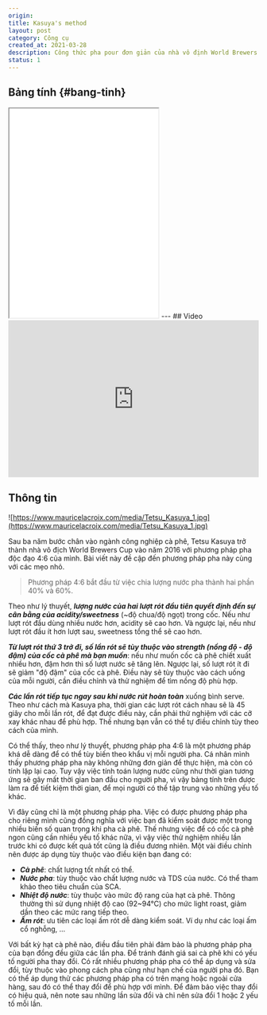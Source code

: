 ```yaml
---
origin: 
title: Kasuya's method
layout: post
category: Công cụ
created_at: 2021-03-28
description: Công thức pha pour đơn giản của nhà vô định World Brewers Cup 2016. Đi kèm bảng tính cho người lười.
status: 1
---
```


## Bảng tính {#bang-tinh}
<iframe height="420" src="../kasuya-edit.html" scrolling="no"></iframe>
--- 
## Video

<iframe width="100%" height="315" src="https://www.youtube.com/embed/OFLaCs99lWY" title="YouTube video player" frameborder="0" allow="accelerometer; autoplay; clipboard-write; encrypted-media; gyroscope; picture-in-picture" allowfullscreen></iframe>

## Thông tin

![https://www.mauricelacroix.com/media/Tetsu_Kasuya_1.jpg](https://www.mauricelacroix.com/media/Tetsu_Kasuya_1.jpg)

Sau ba năm bước chân vào ngành công nghiệp cà phê, Tetsu Kasuya trở thành nhà vô địch World Brewers Cup vào năm 2016 với phương pháp pha độc đạo 4:6 của mình. Bài viết này đề cập đến phương pháp pha này cùng với các mẹo nhỏ.

> Phương pháp 4:6 bắt đầu từ việc chia lượng nước pha thành hai phần 40% và 60%.

Theo như lý thuyết, ***lượng nước của hai lượt rót đầu tiên quyết định đến sự cân bằng của acidity/sweetness*** (~độ chua/độ ngọt) trong cốc. Nếu như lượt rót đầu dùng nhiều nước hơn, acidity sẽ cao hơn. Và ngược lại, nếu như lượt rót đầu ít hơn lượt sau, sweetness tổng thể sẽ cao hơn.

***Từ lượt rót thứ 3 trở đi, số lần rót sẽ tùy thuộc vào strength (nồng độ - độ đậm) của cốc cà phê mà bạn muốn***: nếu như muốn cốc cà phê chiết xuất nhiều hơn, đậm hơn thì số lượt nước sẽ tăng lên.  Ngược lại, số lượt rót ít đi sẽ giảm "độ đậm" của cốc cà phê. Điều này sẽ tùy thuộc vào cách uống của mỗi người, cần điều chỉnh và thử nghiệm để tìm nồng độ phù hợp.

***Các lần rót tiếp tục ngay sau khi nước rút hoàn toàn*** xuống bình serve. Theo như cách mà Kasuya pha, thời gian các lượt rót cách nhau sẽ là 45 giây cho mỗi lần rót, để đạt được điều này, cần phải thử nghiệm với các cỡ xay khác nhau để phù hợp. Thế nhưng bạn vẫn có thể tự điều chỉnh tùy theo cách của mình. 

Có thể thấy, theo như lý thuyết, phương pháp pha 4:6 là một phương pháp khá dễ dàng để có thể tùy biến theo khẩu vị mỗi người pha. Cá nhân mình thấy phương pháp pha này không những đơn giản để thực hiện, mà còn có tính lặp lại cao. Tuy vậy việc tính toán lượng nước cũng như thời gian tương ứng sẽ gây mất thời gian ban đầu cho người pha, vì vậy bảng tính trên được làm ra để tiết kiệm thời gian, để mọi người có thể tập trung vào những yếu tố khác.

Vì đây cũng chỉ là một phương pháp pha. Việc có được phương pháp pha cho riêng mình cũng đồng nghĩa với việc bạn đã kiểm soát được một trong nhiều biến số quan trọng khi pha cà phê. Thế nhưng việc để có cốc cà phê ngon cũng cần nhiều yếu tố khác nữa, vì vậy việc thử nghiệm nhiều lần trước khi có được kết quả tốt cũng là điều đương nhiên. Một vài điều chỉnh nên được áp dụng tùy thuộc vào điều kiện bạn đang có:

- ***Cà phê***: chất lượng tốt nhất có thể.
- ***Nước pha***: tùy thuộc vào chất lượng nước và TDS của nước. Có thể tham khảo theo tiêu chuẩn của SCA.
- ***Nhiệt độ nước***: tùy thuộc vào mức độ rang của hạt cà phê. Thông thường thì sử dụng nhiệt độ cao (92~94°C) cho mức light roast, giảm dần theo các mức rang tiếp theo.
- ***Ấm rót***:  ưu tiên các loại ấm rót dễ dàng kiểm soát. Ví dụ như các loại ấm cổ nghỗng, ...

Với bất kỳ hạt cà phê nào, điều đầu tiên phải đảm bảo là phương pháp pha của bạn đồng đều giữa các lần pha. Để tránh đánh giá sai cà phê khi có yếu tố người pha thay đổi. Có rất nhiều phương pháp pha có thể áp dụng và sửa đổi, tùy thuộc vào phong cách pha cũng như hạn chế của người pha đó. Bạn có thể áp dụng thử các phương pháp pha có trên mạng hoặc ngoài cửa hàng, sau đó có thể thay đổi để phù hợp với mình. Để đảm bảo việc thay đổi có hiệu quả, nên note sau những lần sửa đổi và chỉ nên sửa đổi 1 hoặc 2 yếu tố mỗi lần.